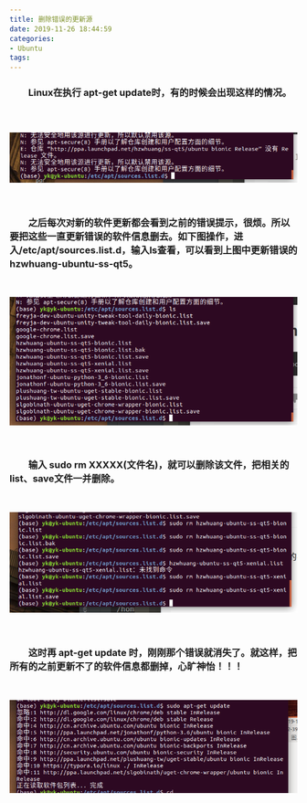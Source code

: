 ```yaml
---
title: 删除错误的更新源
date: 2019-11-26 18:44:59
categories:
- Ubuntu
tags:
---
```


### &emsp;&emsp;Linux在执行 apt-get update时，有的时候会出现这样的情况。

### </br>

![](/images/删除错误的更新源/1.png)

</br>

### &emsp;&emsp;之后每次对新的软件更新都会看到之前的错误提示，很烦。所以要把这些一直更新错误的软件信息删去。如下图操作，进入/etc/apt/sources.list.d，输入ls查看，可以看到上图中更新错误的hzwhuang-ubuntu-ss-qt5。

</br>

![](/images/删除错误的更新源/2.png)

</br>

### &emsp;&emsp;输入 sudo rm XXXXX(文件名)，就可以删除该文件，把相关的list、save文件一并删除。

</br>

![](/images/删除错误的更新源/3.png)

</br>

### &emsp;&emsp;这时再 apt-get update 时，刚刚那个错误就消失了。就这样，把所有的之前更新不了的软件信息都删掉，心旷神怡！！！

</br>

![](/images/删除错误的更新源/6.png)

